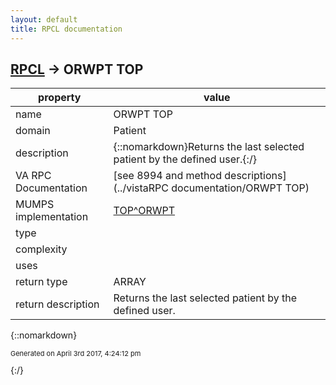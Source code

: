 ```yaml
---
layout: default
title: RPCL documentation
---
```




## [RPCL](TableOfContent.md) &#8594; ORWPT TOP 

 property | value 
--- | --- 
 name | ORWPT TOP
 domain | Patient
 description | {::nomarkdown}Returns the last selected patient by the defined user.{:/}
 VA RPC Documentation | [see 8994 and method descriptions](../vistaRPC documentation/ORWPT TOP)
 MUMPS implementation | [TOP^ORWPT](http://code.osehra.org/dox/Routine_ORWPT_source.html)
 type | 
 complexity | 
 uses | 
 return type | ARRAY
 return description | Returns the last selected patient by the defined user.

{::nomarkdown} <br/><p style="font-size: 11px">Generated on April 3rd 2017, 4:24:12 pm</p>{:/}